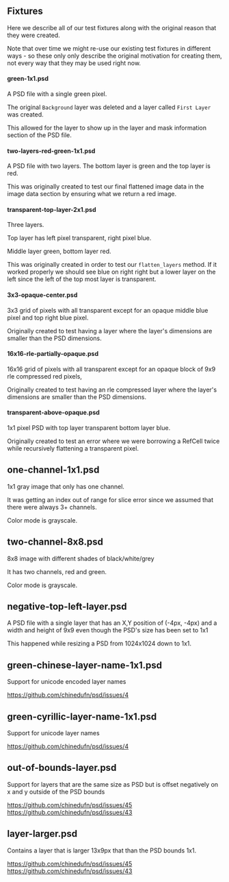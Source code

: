 ## Fixtures

Here we describe all of our test fixtures along with the original reason that they were created.

Note that over time we might re-use our existing test fixtures in different ways - so these only
only describe the original motivation for creating them, not every way that they may be used right now.

#### green-1x1.psd

A PSD file with a single green pixel.

The original `Background` layer was deleted and a layer called `First Layer` was created.

This allowed for the layer to show up in the layer and mask information section of the PSD file.

#### two-layers-red-green-1x1.psd

A PSD file with two layers. The bottom layer is green and the top layer is red.

This was originally created to test our final flattened image data in the image data section
by ensuring what we return a red image.

#### transparent-top-layer-2x1.psd

Three layers.

Top layer has left pixel transparent, right pixel blue.

Middle layer green, bottom layer red.

This was originally created in order to test our `flatten_layers` method.
If it worked properly we should see blue on right right but a lower layer on the left
since the left of the top most layer is transparent.

#### 3x3-opaque-center.psd

3x3 grid of pixels with all transparent except for an opaque middle blue pixel and top right blue pixel.

Originally created to test having a layer where the layer's dimensions are smaller than the PSD dimensions.

#### 16x16-rle-partially-opaque.psd

16x16 grid of pixels with all transparent except for an opaque block of 9x9 rle compressed red pixels,

Originally created to test having an rle compressed layer where the layer's dimensions are smaller
than the PSD dimensions.

#### transparent-above-opaque.psd

1x1 pixel PSD with top layer transparent bottom layer blue.

Originally created to test an error where we were borrowing a RefCell twice while recursively flattening a transparent pixel.

## one-channel-1x1.psd

1x1 gray image that only has one channel.

It was getting an index out of range for slice error since we assumed that there were always 3+ channels.

Color mode is grayscale.

## two-channel-8x8.psd

8x8 image with different shades of black/white/grey

It has two channels, red and green.

Color mode is grayscale.

## negative-top-left-layer.psd

A PSD file with a single layer that has an X,Y position of (-4px, -4px) and a width and height of
9x9 even though the PSD's size has been set to 1x1

This happened while resizing a PSD from 1024x1024 down to 1x1.

## green-chinese-layer-name-1x1.psd

Support for unicode encoded layer names

https://github.com/chinedufn/psd/issues/4

## green-cyrillic-layer-name-1x1.psd

Support for unicode layer names

https://github.com/chinedufn/psd/issues/4


## out-of-bounds-layer.psd
Support for layers that are the same size as PSD but is offset negatively on x and y outside of the PSD bounds

https://github.com/chinedufn/psd/issues/45
https://github.com/chinedufn/psd/issues/43

## layer-larger.psd
Contains a layer that is larger 13x9px that than the PSD bounds 1x1.

https://github.com/chinedufn/psd/issues/45
https://github.com/chinedufn/psd/issues/43
